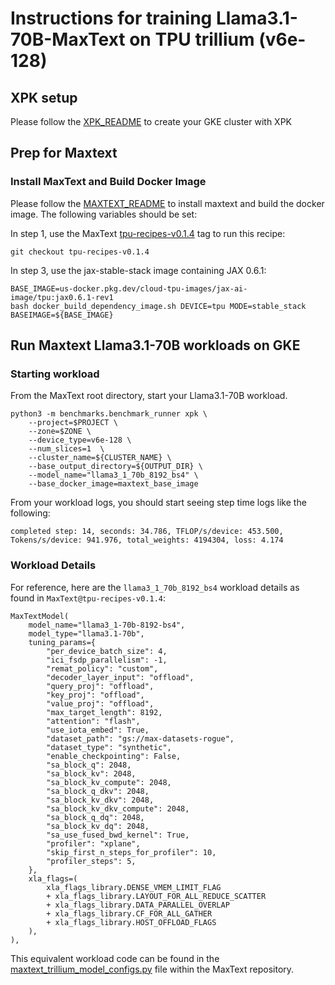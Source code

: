 # Instructions for training Llama3.1-70B-MaxText on TPU trillium (v6e-128)

## XPK setup
Please follow the [XPK_README](https://github.com/AI-Hypercomputer/tpu-recipes/blob/main/training/XPK_README.md) to create your GKE cluster with XPK

## Prep for Maxtext

### Install MaxText and Build Docker Image
Please follow the [MAXTEXT_README](https://github.com/AI-Hypercomputer/tpu-recipes/blob/main/training/MAXTEXT_README.md) to install maxtext and build the docker image. The following variables should be set:

In step 1, use the MaxText [tpu-recipes-v0.1.4](https://github.com/AI-Hypercomputer/maxtext/releases/tag/tpu-recipes-v0.1.4) tag to run this recipe:
```
git checkout tpu-recipes-v0.1.4
```

In step 3, use the jax-stable-stack image containing JAX 0.6.1:
```
BASE_IMAGE=us-docker.pkg.dev/cloud-tpu-images/jax-ai-image/tpu:jax0.6.1-rev1
bash docker_build_dependency_image.sh DEVICE=tpu MODE=stable_stack BASEIMAGE=${BASE_IMAGE}
```

## Run Maxtext Llama3.1-70B workloads on GKE

### Starting workload

From the MaxText root directory, start your Llama3.1-70B workload.
```
python3 -m benchmarks.benchmark_runner xpk \
    --project=$PROJECT \
    --zone=$ZONE \
    --device_type=v6e-128 \
    --num_slices=1  \
    --cluster_name=${CLUSTER_NAME} \
    --base_output_directory=${OUTPUT_DIR} \
    --model_name="llama3_1_70b_8192_bs4" \
    --base_docker_image=maxtext_base_image
```

From your workload logs, you should start seeing step time logs like the following:
```
completed step: 14, seconds: 34.786, TFLOP/s/device: 453.500, Tokens/s/device: 941.976, total_weights: 4194304, loss: 4.174
```

### Workload Details

For reference, here are the `llama3_1_70b_8192_bs4` workload details as found in `MaxText@tpu-recipes-v0.1.4`:

```
MaxTextModel(
    model_name="llama3_1-70b-8192-bs4",
    model_type="llama3.1-70b",
    tuning_params={
        "per_device_batch_size": 4,
        "ici_fsdp_parallelism": -1,
        "remat_policy": "custom",
        "decoder_layer_input": "offload",
        "query_proj": "offload",
        "key_proj": "offload",
        "value_proj": "offload",
        "max_target_length": 8192,
        "attention": "flash",
        "use_iota_embed": True,
        "dataset_path": "gs://max-datasets-rogue",
        "dataset_type": "synthetic",
        "enable_checkpointing": False,
        "sa_block_q": 2048,
        "sa_block_kv": 2048,
        "sa_block_kv_compute": 2048,
        "sa_block_q_dkv": 2048,
        "sa_block_kv_dkv": 2048,
        "sa_block_kv_dkv_compute": 2048,
        "sa_block_q_dq": 2048,
        "sa_block_kv_dq": 2048,
        "sa_use_fused_bwd_kernel": True,
        "profiler": "xplane",
        "skip_first_n_steps_for_profiler": 10,
        "profiler_steps": 5,
    },
    xla_flags=(
        xla_flags_library.DENSE_VMEM_LIMIT_FLAG
        + xla_flags_library.LAYOUT_FOR_ALL_REDUCE_SCATTER
        + xla_flags_library.DATA_PARALLEL_OVERLAP
        + xla_flags_library.CF_FOR_ALL_GATHER
        + xla_flags_library.HOST_OFFLOAD_FLAGS
    ),
),
```

This equivalent workload code can be found in the [maxtext_trillium_model_configs.py](https://github.com/AI-Hypercomputer/maxtext/blob/9f1820b472ef362e7b5c782fe1d6fda8a0943eff/benchmarks/maxtext_trillium_model_configs.py) file within the MaxText repository.